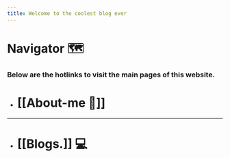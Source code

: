 ```yaml
---
title: Welcome to the coolest blog ever
---
```


# Navigator 🗺️
 
### Below are the hotlinks to visit the main pages of this website. 

- # [[About-me 👾]]
---
- # [[Blogs.]] 💻
















